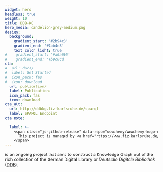 ```yaml
---
widget: hero
headless: true
weight: 10
title: DDB-KG
hero_media: dandelion-grey-medium.png
design:
  background:
    gradient_start: '#2b94c3'
    gradient_end: '#4bb4e3'
    text_color_light: true
#    gradient_start: '#a6a6b5'    
#    gradient_end: '#b9c0cd'
cta:
#  url: docs/
#  label: Get Started
#  icon_pack: fas
#  icon: download
  url: publication/
  label: Publications
  icon_pack: fas
  icon: download
cta_alt:
  url: http://ddbkg.fiz-karlsruhe.de/sparql
  label: SPARQL Endpoint
cta_note:
  
  label: >-
    <span class="js-github-release" data-repo="wowchemy/wowchemy-hugo-modules">
      This project is managed by <a href="https://www.fiz-karlsruhe.de/">FIZ Karlsruhe</a> - <a href="https://www.fiz-karlsruhe.de/de/forschung/information-service-engineering">Information Services Engineering</a> and financed by the German Federal Commissioner for Culture and the Media (BKM) in the <a href="https://www.bundesregierung.de/breg-de/bundesregierung/bundeskanzleramt/staatsministerin-fuer-kultur-und-medien/neustart-kultur-startet-1767056">NEUSTART KULTUR</a> funding program as part of the project "<a href="https://pro.deutsche-digitale-bibliothek.de/nutzerorientierte-neustrukturierung-der-deutschen-digitalen-bibliothek">User-Oriented Restructuring of the German Digital Library Portal</a>".
    </span>
---
```


is an ongoing project that aims to construct a Knowledge Graph out of the rich collection of the German Digital Library or *Deutsche Digitale Bibliothek* ([DDB](https://www.deutsche-digitale-bibliothek.de)).
